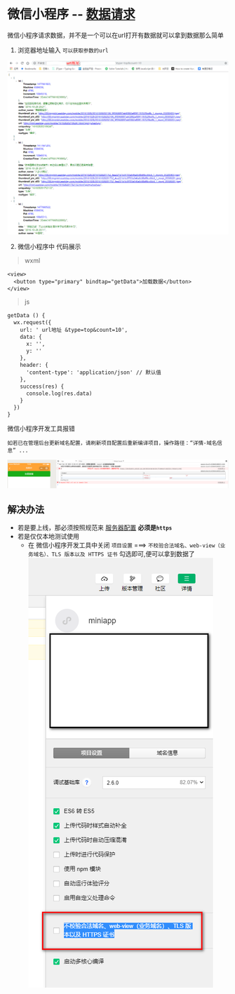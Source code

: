 # 微信小程序 -- [数据请求](https://developers.weixin.qq.com/miniprogram/dev/api/wx.request.html)

微信小程序请求数据，并不是一个可以在url打开有数据就可以拿到数据那么简单

1. 浏览器地址输入 `可以获取参数的url`

  ![浏览器数据请求](./images/request1.png)

2. 微信小程序中 代码展示
> wxml
  ```
  <view>
    <button type="primary" bindtap="getData">加载数据</button>
  </view>
  ```  
> js
  ```
  getData () {
    wx.request({
      url: ' url地址 &type=top&count=10', 
      data: {
        x: '',
        y: ''
      },
      header: {
        'content-type': 'application/json' // 默认值
      },
      success(res) {
        console.log(res.data)
      }
    })
  }
  ```

微信小程序开发工具报错
  ```
  如若已在管理后台更新域名配置，请刷新项目配置后重新编译项目，操作路径：“详情-域名信息” ...
  ```
  ![微信小程序报错](./images/request2.png)

## 解决办法
+ 若是要上线，那必须按照规范来 [服务器配置](https://mp.weixin.qq.com/wxopen/devprofile?action=get_profile&token=571303259) **必须是`https`**
+ 若是仅仅本地测试使用
  - 在 微信小程序开发工具中关闭 `项目设置` ===> `不校验合法域名、web-view（业务域名）、TLS 版本以及 HTTPS 证书` 勾选即可,便可以拿到数据了
   ![勾选](./images/request3.png)  
  